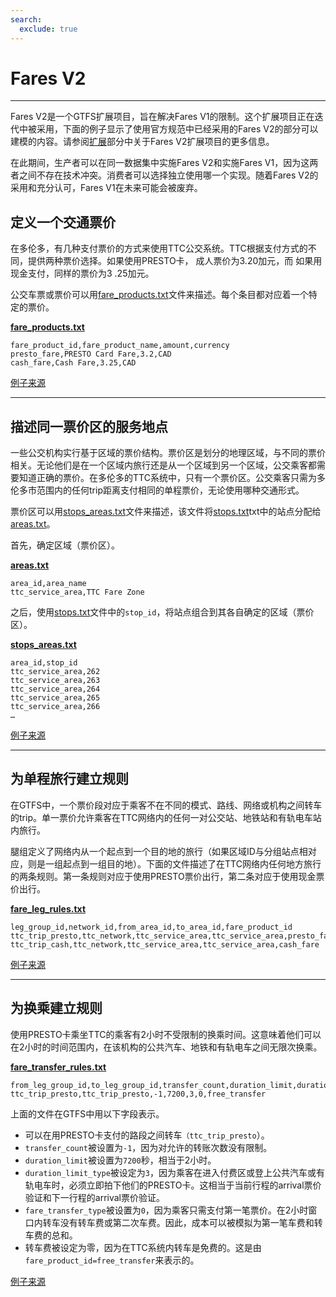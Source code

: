 ```yaml
---
search:
  exclude: true
---
```


# Fares V2

<hr/>

Fares V2是一个GTFS扩展项目，旨在解决Fares V1的限制。这个扩展项目正在迭代中被采用，下面的例子显示了使用官方规范中已经采用的Fares V2的部分可以建模的内容。请参阅[扩展](../../../extensions)部分中关于Fares V2扩展项目的更多信息。

在此期间，生产者可以在同一数据集中实施Fares V2和实施Fares V1，因为这两者之间不存在技术冲突。消费者可以选择独立使用哪一个实现。随着Fares V2的采用和充分认可，Fares V1在未来可能会被废弃。

## 定义一个交通票价

在多伦多，有几种支付票价的方式来使用TTC公交系统。TTC根据支付方式的不同，提供两种票价选择。如果使用PRESTO卡， 成人票价为3.20加元，而 如果用现金支付，同样的票价为3 .25加元。

公交车票或票价可以用[fare_products.txt](../../reference/#fare_productstxt)文件来描述。每个条目都对应着一个特定的票价。

[**fare_products.txt**](../../reference/#fare_productstxt)

    fare_product_id,fare_product_name,amount,currency
    presto_fare,PRESTO Card Fare,3.2,CAD
    cash_fare,Cash Fare,3.25,CAD

[例子来源](https://www.ttc.ca/Fares-and-passes)

<hr/>

## 描述同一票价区的服务地点

一些公交机构实行基于区域的票价结构。票价区是划分的地理区域，与不同的票价相关。无论他们是在一个区域内旅行还是从一个区域到另一个区域，公交乘客都需要知道正确的票价。在多伦多的TTC系统中，只有一个票价区。公交乘客只需为多伦多市范围内的任何trip距离支付相同的单程票价，无论使用哪种交通形式。

票价区可以用[stops_areas.txt](../../reference/#stops_areastxt)文件来描述，该文件将[stops.txt](../../reference/#stopstxt)txt中的站点分配给[areas.txt](../../reference/#areastxt)。

首先，确定区域（票价区）。

[**areas.txt**](../../reference/#areastxt)

    area_id,area_name
    ttc_service_area,TTC Fare Zone

之后，使用[stops.txt](../../reference/#stopstxt)文件中的`stop_id`，将站点组合到其各自确定的区域（票价区）。

[**stops_areas.txt**](../../reference/#stops_areastxt)

    area_id,stop_id
    ttc_service_area,262
    ttc_service_area,263
    ttc_service_area,264
    ttc_service_area,265
    ttc_service_area,266
    …

[例子来源](http://opendata.toronto.ca/toronto.transit.commission/ttc-routes-and-schedules/OpenData_TTC_Schedules.zip)

<hr/>

## 为单程旅行建立规则

在GTFS中，一个票价段对应于乘客不在不同的模式、路线、网络或机构之间转车的trip。单一票价允许乘客在TTC网络内的任何一对公交站、地铁站和有轨电车站内旅行。

腿组定义了网络内从一个起点到一个目的地的旅行（如果区域ID与分组站点相对应，则是一组起点到一组目的地）。下面的文件描述了在TTC网络内任何地方旅行的两条规则。第一条规则对应于使用PRESTO票价出行，第二条对应于使用现金票价出行。

[**fare_leg_rules.txt**](../../reference/#fare_leg_rulestxt)

    leg_group_id,network_id,from_area_id,to_area_id,fare_product_id
    ttc_trip_presto,ttc_network,ttc_service_area,ttc_service_area,presto_fare
    ttc_trip_cash,ttc_network,ttc_service_area,ttc_service_area,cash_fare

[例子来源](https://www.ttc.ca/Fares-and-passes)

<hr/>

## 为换乘建立规则

使用PRESTO卡乘坐TTC的乘客有2小时不受限制的换乘时间。这意味着他们可以在2小时的时间范围内，在该机构的公共汽车、地铁和有轨电车之间无限次换乘。

[**fare_transfer_rules.txt**](../../reference/#fare_transfer_rulestxt)

    from_leg_group_id,to_leg_group_id,transfer_count,duration_limit,duration_limit_type,fare_transfer_type,fare_product_id
    ttc_trip_presto,ttc_trip_presto,-1,7200,3,0,free_transfer

上面的文件在GTFS中用以下字段表示。

- 可以在用PRESTO卡支付的路段之间转车`（ttc_trip_presto`）。
- `transfer_count`被设置为`-1`，因为对允许的转账次数没有限制。
- `duration_limit`被设置为`7200`秒，相当于2小时。
- `duration_limit_type`被设定为`3`，因为乘客在进入付费区或登上公共汽车或有轨电车时，必须立即拍下他们的PRESTO卡。这相当于当前行程的arrival票价验证和下一行程的arrival票价验证。
- `fare_transfer_type`被设置为`0`，因为乘客只需支付第一笔票价。在2小时窗口内转车没有转车费或第二次车费。因此，成本可以被模拟为第一笔车费和转车费的总和。
- 转车费被设定为零，因为在TTC系统内转车是免费的。这是由`fare_product_id=free_transfer`来表示的。

[例子来源](https://www.ttc.ca/Fares-and-passes/PRESTO-on-the-TTC/Two-hour-transfer)
